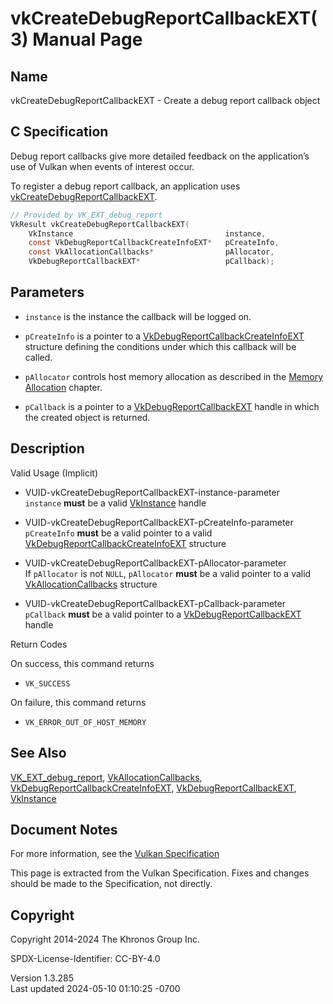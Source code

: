 # vkCreateDebugReportCallbackEXT(3) Manual Page

## Name

vkCreateDebugReportCallbackEXT - Create a debug report callback object



## <a href="#_c_specification" class="anchor"></a>C Specification

Debug report callbacks give more detailed feedback on the application’s
use of Vulkan when events of interest occur.

To register a debug report callback, an application uses
[vkCreateDebugReportCallbackEXT](https://registry.khronos.org/vulkan/specs/1.3-extensions/man/html/vkCreateDebugReportCallbackEXT.html).

``` c
// Provided by VK_EXT_debug_report
VkResult vkCreateDebugReportCallbackEXT(
    VkInstance                                  instance,
    const VkDebugReportCallbackCreateInfoEXT*   pCreateInfo,
    const VkAllocationCallbacks*                pAllocator,
    VkDebugReportCallbackEXT*                   pCallback);
```

## <a href="#_parameters" class="anchor"></a>Parameters

- `instance` is the instance the callback will be logged on.

- `pCreateInfo` is a pointer to a
  [VkDebugReportCallbackCreateInfoEXT](https://registry.khronos.org/vulkan/specs/1.3-extensions/man/html/VkDebugReportCallbackCreateInfoEXT.html)
  structure defining the conditions under which this callback will be
  called.

- `pAllocator` controls host memory allocation as described in the <a
  href="https://registry.khronos.org/vulkan/specs/1.3-extensions/html/vkspec.html#memory-allocation"
  target="_blank" rel="noopener">Memory Allocation</a> chapter.

- `pCallback` is a pointer to a
  [VkDebugReportCallbackEXT](https://registry.khronos.org/vulkan/specs/1.3-extensions/man/html/VkDebugReportCallbackEXT.html) handle in
  which the created object is returned.

## <a href="#_description" class="anchor"></a>Description

Valid Usage (Implicit)

- <a href="#VUID-vkCreateDebugReportCallbackEXT-instance-parameter"
  id="VUID-vkCreateDebugReportCallbackEXT-instance-parameter"></a>
  VUID-vkCreateDebugReportCallbackEXT-instance-parameter  
  `instance` **must** be a valid [VkInstance](https://registry.khronos.org/vulkan/specs/1.3-extensions/man/html/VkInstance.html) handle

- <a href="#VUID-vkCreateDebugReportCallbackEXT-pCreateInfo-parameter"
  id="VUID-vkCreateDebugReportCallbackEXT-pCreateInfo-parameter"></a>
  VUID-vkCreateDebugReportCallbackEXT-pCreateInfo-parameter  
  `pCreateInfo` **must** be a valid pointer to a valid
  [VkDebugReportCallbackCreateInfoEXT](https://registry.khronos.org/vulkan/specs/1.3-extensions/man/html/VkDebugReportCallbackCreateInfoEXT.html)
  structure

- <a href="#VUID-vkCreateDebugReportCallbackEXT-pAllocator-parameter"
  id="VUID-vkCreateDebugReportCallbackEXT-pAllocator-parameter"></a>
  VUID-vkCreateDebugReportCallbackEXT-pAllocator-parameter  
  If `pAllocator` is not `NULL`, `pAllocator` **must** be a valid
  pointer to a valid [VkAllocationCallbacks](https://registry.khronos.org/vulkan/specs/1.3-extensions/man/html/VkAllocationCallbacks.html)
  structure

- <a href="#VUID-vkCreateDebugReportCallbackEXT-pCallback-parameter"
  id="VUID-vkCreateDebugReportCallbackEXT-pCallback-parameter"></a>
  VUID-vkCreateDebugReportCallbackEXT-pCallback-parameter  
  `pCallback` **must** be a valid pointer to a
  [VkDebugReportCallbackEXT](https://registry.khronos.org/vulkan/specs/1.3-extensions/man/html/VkDebugReportCallbackEXT.html) handle

Return Codes

On success, this command returns  
- `VK_SUCCESS`

On failure, this command returns  
- `VK_ERROR_OUT_OF_HOST_MEMORY`

## <a href="#_see_also" class="anchor"></a>See Also

[VK_EXT_debug_report](https://registry.khronos.org/vulkan/specs/1.3-extensions/man/html/VK_EXT_debug_report.html),
[VkAllocationCallbacks](https://registry.khronos.org/vulkan/specs/1.3-extensions/man/html/VkAllocationCallbacks.html),
[VkDebugReportCallbackCreateInfoEXT](https://registry.khronos.org/vulkan/specs/1.3-extensions/man/html/VkDebugReportCallbackCreateInfoEXT.html),
[VkDebugReportCallbackEXT](https://registry.khronos.org/vulkan/specs/1.3-extensions/man/html/VkDebugReportCallbackEXT.html),
[VkInstance](https://registry.khronos.org/vulkan/specs/1.3-extensions/man/html/VkInstance.html)

## <a href="#_document_notes" class="anchor"></a>Document Notes

For more information, see the <a
href="https://registry.khronos.org/vulkan/specs/1.3-extensions/html/vkspec.html#vkCreateDebugReportCallbackEXT"
target="_blank" rel="noopener">Vulkan Specification</a>

This page is extracted from the Vulkan Specification. Fixes and changes
should be made to the Specification, not directly.

## <a href="#_copyright" class="anchor"></a>Copyright

Copyright 2014-2024 The Khronos Group Inc.

SPDX-License-Identifier: CC-BY-4.0

Version 1.3.285  
Last updated 2024-05-10 01:10:25 -0700
